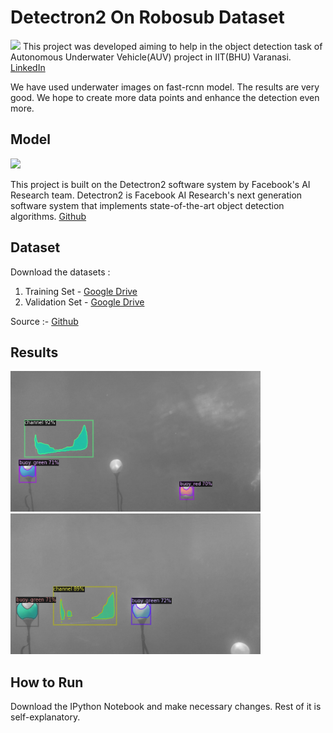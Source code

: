 # Detectron2 On Robosub Dataset
<img src="https://media.licdn.com/dms/image/C510BAQEWABKih2_n4A/company-logo_400_400/0?e=1580342400&v=beta&t=dH2a3xvE1fTV2M-zCwm0uYA-zkTU54APrlm1sPf3a4k" width="100" >
This project was developed aiming to help in the object detection task of Autonomous Underwater Vehicle(AUV)
project in IIT(BHU) Varanasi. 
<a href="https://linkedin.com/company/auv-iit-bhu">LinkedIn</a>

We have used underwater images on fast-rcnn model. The results are very good. We hope to create more data points and enhance the detection even more.
 
## Model

<img src="https://github.com/facebookresearch/detectron2/raw/master/.github/Detectron2-Logo-Horz.svg?sanitize=true" width="300" >

This project is built on the Detectron2 software system by Facebook's AI Research team. Detectron2 is Facebook AI Research's next generation software system that implements state-of-the-art object detection algorithms. [Github](https://github.com/facebookresearch/detectron2)



## Dataset

Download the datasets :
  1. Training Set - [Google Drive](https://drive.google.com/open?id=1aIxosskQObf-HgKlUJFbCjUiVT-Lp8rj)
  2. Validation Set - [Google Drive](https://drive.google.com/open?id=1PNmUNGvPesKckwks9Ls37pEVqTgvRjxn)

Source :- [Github](https://github.com/beaverauv/robosub_transdec_dataset)

## Results

<img src="results/r1.png" width="400" > <img src="results/r2.png" width="400" >

## How to Run

Download the IPython Notebook and make necessary changes. Rest of it is self-explanatory.

